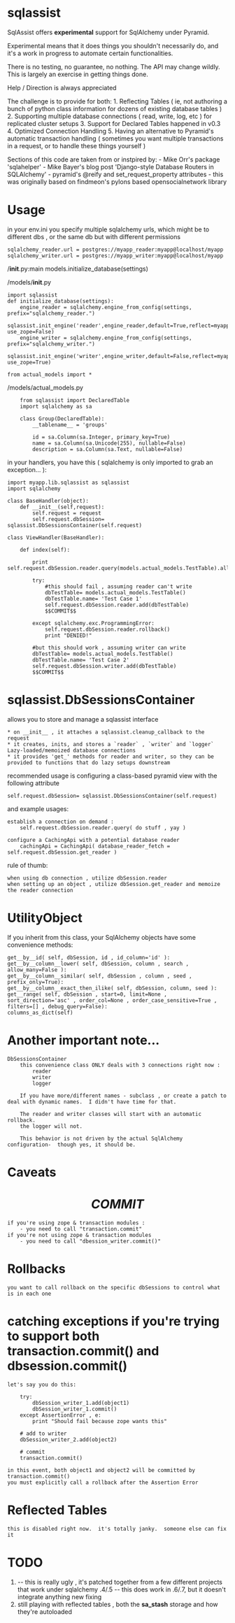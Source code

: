 sqlassist
=========

SqlAssist offers **experimental** support for SqlAlchemy under Pyramid.

Experimental means that it does things you shouldn't necessarily do, and it's a work in progress to automate certain functionalities.

There is no testing, no guarantee, no nothing.  The API may change wildly.  This is largely an exercise in getting things done.

Help / Direction is always appreciated

The challenge is to provide for both:
	1. Reflecting Tables ( ie, not authoring a bunch of python class information for dozens of existing database tables )
	2. Supporting multiple database connections ( read, write, log, etc ) for replicated cluster setups
    3. Support for Declared Tables happened in v0.3
	4. Optimized Connection Handling
	5. Having an alternative to Pyramid's automatic transaction handling ( sometimes you want multiple transactions in a request, or to handle these things yourself )

Sections of this code are taken from or instpired by:
	- Mike Orr's package 'sqlahelper'
	- Mike Bayer's blog post 'Django-style Database Routers in SQLAlchemy'
	- pyramid's @reify and set_request_property attributes
	- this was originally based on findmeon's pylons based opensocialnetwork library



Usage
=====

in your env.ini you specify multiple sqlalchemy urls, which might be to different dbs , or the same db but with different permissions

	sqlalchemy_reader.url = postgres://myapp_reader:myapp@localhost/myapp
	sqlalchemy_writer.url = postgres://myapp_writer:myapp@localhost/myapp


/__init__.py:main
	models.initialize_database(settings)


/models/__init__.py

	import sqlassist
	def initialize_database(settings):
		engine_reader = sqlalchemy.engine_from_config(settings, prefix="sqlalchemy_reader.")
		sqlassist.init_engine('reader',engine_reader,default=True,reflect=myapp.models, use_zope=False)
		engine_writer = sqlalchemy.engine_from_config(settings, prefix="sqlalchemy_writer.")
		sqlassist.init_engine('writer',engine_writer,default=False,reflect=myapp.models, use_zope=True)

	from actual_models import *


/models/actual_models.py

		from sqlassist import DeclaredTable
		import sqlalchemy as sa

		class Group(DeclaredTable):
			__tablename__ = 'groups'

			id = sa.Column(sa.Integer, primary_key=True)
			name = sa.Column(sa.Unicode(255), nullable=False)
			description = sa.Column(sa.Text, nullable=False)



in your handlers, you have this ( sqlalchemy is only imported to grab an exception... ):

	import myapp.lib.sqlassist as sqlassist
	import sqlalchemy

	class BaseHandler(object):
		def __init__(self,request):
			self.request = request
			self.request.dbSession= sqlassist.DbSessionsContainer(self.request)

	class ViewHandler(BaseHandler):

		def index(self):

			print self.request.dbSession.reader.query(models.actual_models.TestTable).all()

			try:
				#this should fail , assuming reader can't write
				dbTestTable= models.actual_models.TestTable()
				dbTestTable.name= 'Test Case 1'
				self.request.dbSession.reader.add(dbTestTable)
				$$COMMIT$$

			except sqlalchemy.exc.ProgrammingError:
				self.request.dbSession.reader.rollback()
				print "DENIED!"

			#but this should work , assuming writer can write
			dbTestTable= models.actual_models.TestTable()
			dbTestTable.name= 'Test Case 2'
			self.request.dbSession.writer.add(dbTestTable)
			$$COMMIT$$


sqlassist.DbSessionsContainer
=============================

 allows you to store and manage a sqlassist interface

	* on __init__ , it attaches a sqlassist.cleanup_callback to the request
	* it creates, inits, and stores a `reader` , `writer` and `logger` Lazy-loaded/memoized database connections
	* it provides 'get_' methods for reader and writer, so they can be provided to functions that do lazy setups downstream

recommended usage is configuring a class-based pyramid view with the following attribute

	self.request.dbSession= sqlassist.DbSessionsContainer(self.request)

and example usages:

	establish a connection on demand :
		self.request.dbSession.reader.query( do stuff , yay )

	configure a CachingApi with a potential database reader
		cachingApi = CachingApi( database_reader_fetch = self.request.dbSession.get_reader )

rule of thumb:

	when using db connection , utilize dbSession.reader
	when setting up an object , utilize dbSession.get_reader and memoize the reader connection


UtilityObject
=============

If you inherit from this class, your SqlAlchemy objects have some convenience methods:

	get__by__id( self, dbSession, id , id_column='id' ):
    get__by__column__lower( self, dbSession, column , search , allow_many=False ):
    get__by__column__similar( self, dbSession , column , seed , prefix_only=True):
    get__by__column__exact_then_ilike( self, dbSession, column, seed ):
    get__range( self, dbSession , start=0, limit=None , sort_direction='asc' , order_col=None , order_case_sensitive=True , filters=[] , debug_query=False):
    columns_as_dict(self)







Another important note...
==========================


	DbSessionsContainer
		this convenience class ONLY deals with 3 connections right now :
			reader
			writer
			logger

		If you have more/different names - subclass , or create a patch to deal with dynamic names.  I didn't have time for that.

		The reader and writer classes will start with an automatic rollback.
		the logger will not.

		This behavior is not driven by the actual SqlAlchemy configuration-  though yes, it should be.






Caveats
========

# $$COMMIT$$
	if you're using zope & transaction modules :
		- you need to call "transaction.commit"
	if you're not using zope & transaction modules
		- you need to call "dbession_writer.commit()"

# Rollbacks
	you want to call rollback on the specific dbSessions to control what is in each one

# catching exceptions if you're trying to support both transaction.commit() and dbsession.commit()

	let's say you do this:

		try:
			dbSession_writer_1.add(object1)
			dbSession_writer_1.commit()
		except AssertionError , e:
			print "Should fail because zope wants this"

		# add to writer
		dbSession_writer_2.add(object2)

		# commit
		transaction.commit()

	in this event, both object1 and object2 will be committed by transaction.commit()
	you must explicitly call a rollback after the Assertion Error


# Reflected Tables
	this is disabled right now.  it's totally janky.  someone else can fix it



TODO
====

1.  -- this is really ugly , it's patched together from a few different projects that work under sqlalchemy .4/.5
	-- this does work in .6/.7, but it doesn't integrate anything new
	fixing
2.  still playing with reflected tables , both the __sa_stash__ storage and how they're autoloaded
